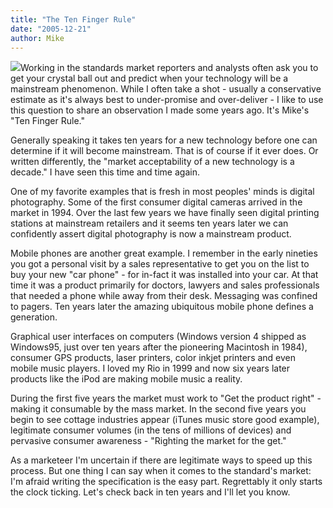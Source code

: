 ```yaml
---
title: "The Ten Finger Rule"
date: "2005-12-21"
author: Mike
---
```


![](http://www.mccamon.org/home/wp-content/images/hands.jpg)Working in the standards market reporters and analysts often ask you to get your crystal ball out and predict when your technology will be a mainstream phenomenon. While I often take a shot - usually a conservative estimate as it's always best to under-promise and over-deliver - I like to use this question to share an observation I made some years ago. It's Mike's "Ten Finger Rule."

Generally speaking it takes ten years for a new technology before one can determine if it will become mainstream. That is of course if it ever does. Or written differently, the "market acceptability of a new technology is a decade." I have seen this time and time again.

One of my favorite examples that is fresh in most peoples' minds is digital photography. Some of the first consumer digital cameras arrived in the market in 1994. Over the last few years we have finally seen digital printing stations at mainstream retailers and it seems ten years later we can confidently assert digital photography is now a mainstream product.

Mobile phones are another great example. I remember in the early nineties you got a personal visit by a sales representative to get you on the list to buy your new "car phone" - for in-fact it was installed into your car. At that time it was a product primarily for doctors, lawyers and sales professionals that needed a phone while away from their desk. Messaging was confined to pagers. Ten years later the amazing ubiquitous mobile phone defines a generation.

Graphical user interfaces on computers (Windows version 4 shipped as Windows95, just over ten years after the pioneering Macintosh in 1984), consumer GPS products, laser printers, color inkjet printers and even mobile music players. I loved my Rio in 1999 and now six years later products like the iPod are making mobile music a reality.

During the first five years the market must work to "Get the product right" - making it consumable by the mass market. In the second five years you begin to see cottage industries appear (iTunes music store good example), legitimate consumer volumes (in the tens of millions of devices) and pervasive consumer awareness - "Righting the market for the get."

As a marketeer I'm uncertain if there are legitimate ways to speed up this process. But one thing I can say when it comes to the standard's market: I'm afraid writing the specification is the easy part. Regrettably it only starts the clock ticking. Let's check back in ten years and I'll let you know.
